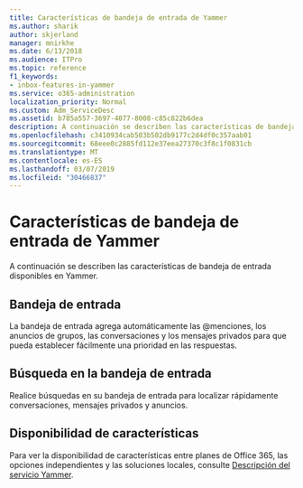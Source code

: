 ```yaml
---
title: Características de bandeja de entrada de Yammer
ms.author: sharik
author: skjerland
manager: mnirkhe
ms.date: 6/13/2018
ms.audience: ITPro
ms.topic: reference
f1_keywords:
- inbox-features-in-yammer
ms.service: o365-administration
localization_priority: Normal
ms.custom: Adm_ServiceDesc
ms.assetid: b785a557-3697-4077-8008-c85c822b6dea
description: A continuación se describen las características de bandeja de entrada disponibles en Yammer.
ms.openlocfilehash: c3410934cab503b502db9177c2d4df0c357aab01
ms.sourcegitcommit: 68eee0c2885fd112e37eea27370c3f8c1f0831cb
ms.translationtype: MT
ms.contentlocale: es-ES
ms.lasthandoff: 03/07/2019
ms.locfileid: "30466837"
---
```

# <a name="inbox-features-in-yammer"></a>Características de bandeja de entrada de Yammer

A continuación se describen las características de bandeja de entrada disponibles en Yammer.
  
## <a name="inbox"></a>Bandeja de entrada
<a name="bkmk_Inbox"> </a>

La bandeja de entrada agrega automáticamente las @menciones, los anuncios de grupos, las conversaciones y los mensajes privados para que pueda establecer fácilmente una prioridad en las respuestas.
  
## <a name="inbox-search"></a>Búsqueda en la bandeja de entrada
<a name="bkmk_InboxSearch"> </a>

Realice búsquedas en su bandeja de entrada para localizar rápidamente conversaciones, mensajes privados y anuncios.
  
## <a name="feature-availability"></a>Disponibilidad de características
<a name="bkmk_InboxSearch"> </a>

Para ver la disponibilidad de características entre planes de Office 365, las opciones independientes y las soluciones locales, consulte [Descripción del servicio Yammer](yammer-service-description.md).
  

